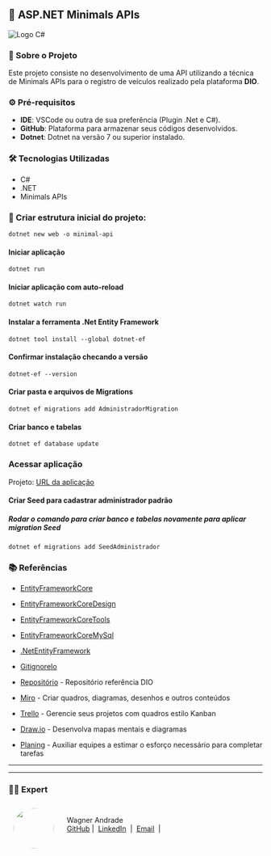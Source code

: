 ## 🌟 ASP.NET Minimals APIs

![Logo C#](https://learn.microsoft.com/pt-br/training/achievements/get-started-c-sharp-part-1.svg)


### 📃 Sobre o Projeto

Este projeto consiste no desenvolvimento de uma API utilizando a técnica de Minimals APIs para o registro de veículos realizado pela plataforma **DIO**.

### ⚙️ Pré-requisitos

- **IDE**: VSCode ou outra de sua preferência (Plugin .Net e C#).
- **GitHub**: Plataforma para armazenar seus códigos desenvolvidos.
- **Dotnet**: Dotnet na versão 7 ou superior instalado.

### 🛠️ Tecnologias Utilizadas

- C#
- .NET
- Minimals APIs

### 🚀 Criar estrutura inicial do projeto: 

    dotnet new web -o minimal-api

#### Iniciar aplicação 

    dotnet run

#### Iniciar aplicação com auto-reload

    dotnet watch run

#### Instalar a ferramenta .Net Entity Framework
    
    dotnet tool install --global dotnet-ef

#### Confirmar instalação checando a versão

    dotnet-ef --version

#### Criar pasta e arquivos de Migrations

    dotnet ef migrations add AdministradorMigration

#### Criar banco e tabelas

    dotnet ef database update

### Acessar aplicação

Projeto: [URL da aplicação](http://localhost:5096/)

#### Criar Seed para cadastrar administrador padrão 
##### Rodar o comando para criar banco e tabelas novamente para aplicar migration Seed

    dotnet ef migrations add SeedAdministrador

### 📚 Referências

- [EntityFrameworkCore](https://www.nuget.org/packages/Microsoft.EntityFrameworkCore/9.0.7)
- [EntityFrameworkCoreDesign](https://www.nuget.org/packages/Microsoft.EntityFrameworkCore.Design/9.0.7)
- [EntityFrameworkCoreTools](https://www.nuget.org/packages/Microsoft.EntityFrameworkCore.Tools/9.0.7)
- [EntityFrameworkCoreMySql](https://www.nuget.org/packages/Pomelo.EntityFrameworkCore.MySql/9.0.0-preview.3.efcore.9.0.0)
- [.NetEntityFramework](https://learn.microsoft.com/en-us/ef/core/cli/dotnet)


- [GitignoreIo](https://www.toptal.com/developers/gitignore)
- [Repositório](https://github.com/digitalinnovationone/minimal-api) - Repositório referência DIO
- [Miro](https://miro.com/pt/) - Criar quadros, diagramas, desenhos e outros conteúdos
- [Trello](https://www.trello.com/) - Gerencie seus projetos com quadros estilo Kanban
- [Draw.io](https://www.draw.io/) - Desenvolva mapas mentais e diagramas
- [Planing](https://planningpokeronline.com/) - Auxiliar equipes a estimar o esforço necessário para completar tarefas


---
---

### 👨‍💻 Expert

<p>
<img 
      align="left" 
      style="margin: 10px; width: 80px; border-radius: 50%;" 
      src="https://avatars.githubusercontent.com/u/52001930?s=400&u=fb999c966c5c652a8357cbede4b1112e79cbfe18&v=4" 
/>
    <p style="padding-top:25px">&nbsp&nbsp&nbsp Wagner Andrade<br>
    &nbsp&nbsp&nbsp
    <a href="https://github.com/wsawebmaster">
    GitHub</a>&nbsp;|&nbsp;
    <a href="https://www.linkedin.com/in/
wsawebmaster">LinkedIn</a>
&nbsp;|&nbsp;
<a href="mailto:wsawebmaster@yahoo.com.br">
    Email</a>
  &nbsp;|&nbsp;
</p>
</p>